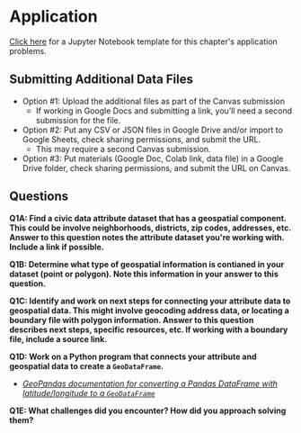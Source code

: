 # Application

[Click here](https://colab.research.google.com/drive/1vYSi18sXN626pFbT7GlHU7TXZLdOtxVJ?usp=sharing) for a Jupyter Notebook template for this chapter's application problems.

## Submitting Additional Data Files 

- Option #1: Upload the additional files as part of the Canvas submission
  * If working in Google Docs and submitting a link, you’ll need a second submission for the file.
- Option #2: Put any CSV or JSON files in Google Drive and/or import to Google Sheets, check sharing permissions, and submit the URL.
  * This may require a second Canvas submission.
- Option #3: Put materials (Google Doc, Colab link, data file) in a Google Drive folder, check sharing permissions, and submit the URL on Canvas.

## Questions 

**Q1A: Find a civic data attribute dataset that has a geospatial component. This could be involve neighborhoods, districts, zip codes, addresses, etc. Answer to this question notes the attribute dataset you're working with. Include a link if possible.**

**Q1B: Determine what type of geospatial information is contianed in your dataset (point or polygon). Note this information in your answer to this question.**

**Q1C: Identify and work on next steps for connecting your attribute data to geospatial data. This might involve geocoding address data, or locating a boundary file with polygon information. Answer to this question describes next steps, specific resources, etc. If working with a boundary file, include a source link.**

**Q1D: Work on a Python program that connects your attribute and geospatial data to create a `GeoDataFrame`.**
- *[GeoPandas documentation for converting a Pandas DataFrame with latitude/longitude to a `GeoDataFrame`](https://geopandas.org/en/stable/gallery/create_geopandas_from_pandas.html)*

**Q1E: What challenges did you encounter? How did you approach solving them?**